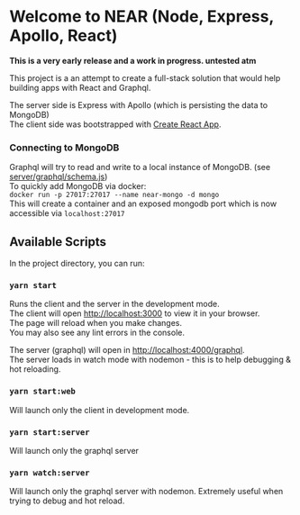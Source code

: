 # Welcome to NEAR (Node, Express, Apollo, React)

**This is a very early release and a work in progress. untested atm**

This project is a an attempt to create a full-stack solution that would help building apps with React and Graphql.

The server side is Express with Apollo (which is persisting the data to MongoDB)\
The client side was bootstrapped with [Create React App](https://github.com/facebook/create-react-app).

### Connecting to MongoDB

Graphql will try to read and write to a local instance of MongoDB. (see [server/graphql/schema.js](https://github.com/shlomizadok/near/blob/master/server/graphql/schema.js#L35))\
To quickly add MongoDB via docker:\
`docker run -p 27017:27017 --name near-mongo -d mongo`\
This will create a container and an exposed mongodb port which is now accessible via `localhost:27017`

## Available Scripts

In the project directory, you can run:

### `yarn start`

Runs the client and the server in the development mode.\
The client will open [http://localhost:3000](http://localhost:3000) to view it in your browser.\
The page will reload when you make changes.\
You may also see any lint errors in the console.

The server (graphql) will open in [http://localhost:4000/graphql](http://localhost:4000/graphql).\
The server loads in watch mode with nodemon - this is to help debugging & hot reloading.

### `yarn start:web`

Will launch only the client in development mode.

### `yarn start:server`

Will launch only the graphql server

### `yarn watch:server`

Will launch only the graphql server with nodemon. Extremely useful when trying to debug and hot reload.



